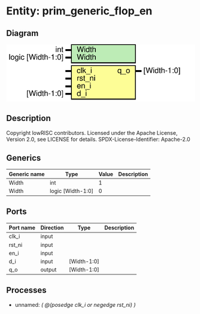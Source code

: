 # Entity: prim_generic_flop_en
## Diagram
![Diagram](prim_generic_flop_en.svg "Diagram")
## Description
Copyright lowRISC contributors.
 Licensed under the Apache License, Version 2.0, see LICENSE for details.
 SPDX-License-Identifier: Apache-2.0
 
## Generics
| Generic name | Type              | Value | Description |
| ------------ | ----------------- | ----- | ----------- |
| Width        | int               | 1     |             |
| Width        | logic [Width-1:0] | 0     |             |
## Ports
| Port name | Direction | Type        | Description |
| --------- | --------- | ----------- | ----------- |
| clk_i     | input     |             |             |
| rst_ni    | input     |             |             |
| en_i      | input     |             |             |
| d_i       | input     | [Width-1:0] |             |
| q_o       | output    | [Width-1:0] |             |
## Processes
- unnamed: _( @(posedge clk_i or negedge rst_ni) )_

